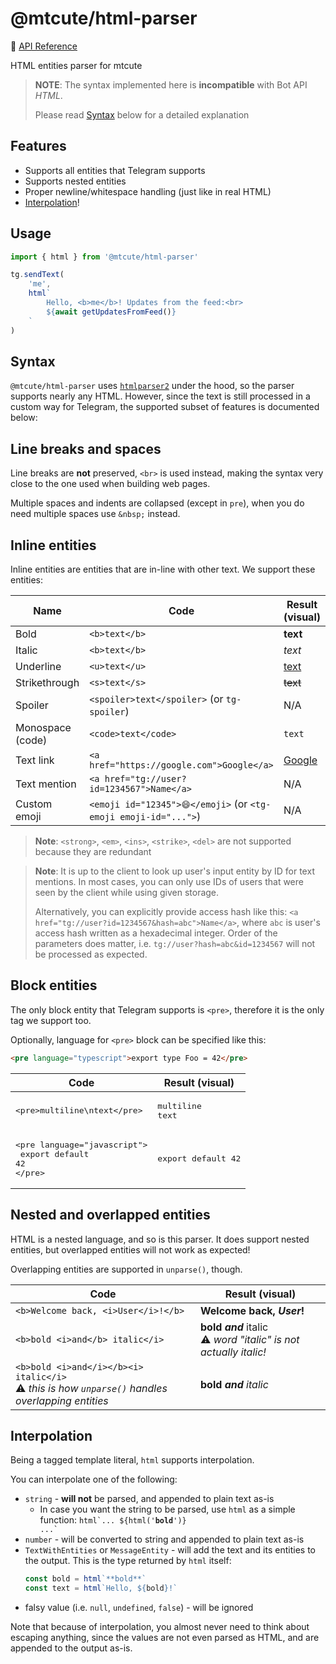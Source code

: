 # @mtcute/html-parser

📖 [API Reference](https://ref.mtcute.dev/modules/_mtcute_html-parser.html)

HTML entities parser for mtcute

> **NOTE**: The syntax implemented here is **incompatible** with Bot API _HTML_.
>
> Please read [Syntax](#syntax) below for a detailed explanation

## Features
- Supports all entities that Telegram supports
- Supports nested entities
- Proper newline/whitespace handling (just like in real HTML)
- [Interpolation](#interpolation)!

## Usage

```ts
import { html } from '@mtcute/html-parser'

tg.sendText(
    'me',
    html`
        Hello, <b>me</b>! Updates from the feed:<br>
        ${await getUpdatesFromFeed()}
    `
)
```

## Syntax

`@mtcute/html-parser` uses [`htmlparser2`](https://www.npmjs.com/package/htmlparser2) under the hood, so the parser
supports nearly any HTML. However, since the text is still processed in a custom way for Telegram, the supported subset
of features is documented below:

## Line breaks and spaces

Line breaks are **not** preserved, `<br>` is used instead,
making the syntax very close to the one used when building web pages.

Multiple spaces and indents are collapsed (except in `pre`), when you do need multiple spaces use `&nbsp;` instead.

## Inline entities

Inline entities are entities that are in-line with other text. We support these entities:

| Name             | Code                                                             | Result (visual)              |
| ---------------- | ---------------------------------------------------------------- | ---------------------------- |
| Bold             | `<b>text</b>`                                                    | **text**                     |
| Italic           | `<b>text</b>`                                                    | _text_                       |
| Underline        | `<u>text</u>`                                                    | <u>text</u>                  |
| Strikethrough    | `<s>text</s>`                                                    | ~~text~~                     |
| Spoiler          | `<spoiler>text</spoiler>` (or `tg-spoiler`)                      | N/A                          |
| Monospace (code) | `<code>text</code>`                                              | `text`                       |
| Text link        | `<a href="https://google.com">Google</a>`                        | [Google](https://google.com) |
| Text mention     | `<a href="tg://user?id=1234567">Name</a>`                        | N/A                          |
| Custom emoji     | `<emoji id="12345">😄</emoji>` (or `<tg-emoji emoji-id="...">`) | N/A                          |

> **Note**: `<strong>`, `<em>`, `<ins>`, `<strike>`, `<del>` are not supported because they are redundant

> **Note**: It is up to the client to look up user's input entity by ID for text mentions.
> In most cases, you can only use IDs of users that were seen by the client while using given storage.
>
> Alternatively, you can explicitly provide access hash like this:
> `<a href="tg://user?id=1234567&hash=abc">Name</a>`, where `abc` is user's access hash
> written as a hexadecimal integer. Order of the parameters does matter, i.e.
> `tg://user?hash=abc&id=1234567` will not be processed as expected.

## Block entities

The only block entity that Telegram supports is `<pre>`, therefore it is the only tag we support too.

Optionally, language for `<pre>` block can be specified like this:

```html
<pre language="typescript">export type Foo = 42</pre>
```

| Code                                                                                | Result (visual)              |
| ----------------------------------------------------------------------------------- | ---------------------------- |
| <pre>&lt;pre&gt;multiline\ntext&lt;/pre&gt;</pre>                                   | <pre>multiline<br>text</pre> |
| <pre>&lt;pre language="javascript"&gt;<br>  export default 42<br>&lt;/pre&gt;</pre> | <pre>export default 42</pre> |

## Nested and overlapped entities

HTML is a nested language, and so is this parser. It does support nested entities, but overlapped entities will not work
as expected!

Overlapping entities are supported in `unparse()`, though.

| Code                                                                                                                | Result (visual)                                                          |
|---------------------------------------------------------------------------------------------------------------------|--------------------------------------------------------------------------|
| `<b>Welcome back, <i>User</i>!</b>`                                                                                 | **Welcome back, _User_!**                                                |
| `<b>bold <i>and</b> italic</i>`                                                                                     | **bold _and_** italic<br>⚠️ <i>word "italic" is not actually italic!</i> |
| `<b>bold <i>and</i></b><i> italic</i>`<br>⚠️ <i>this is how <code>unparse()</code> handles overlapping entities</i> | **bold _and_** _italic_                                                  |

## Interpolation

Being a tagged template literal, `html` supports interpolation.

You can interpolate one of the following:
- `string` - **will not** be parsed, and appended to plain text as-is
  - In case you want the string to be parsed, use `html` as a simple function: <code>html\`... ${html('**bold**')} ...\`</code>
- `number` - will be converted to string and appended to plain text as-is
- `TextWithEntities` or `MessageEntity` - will add the text and its entities to the output. This is the type returned by `html` itself:
  ```ts
  const bold = html`**bold**`
  const text = html`Hello, ${bold}!`
  ```
- falsy value (i.e. `null`, `undefined`, `false`) - will be ignored

Note that because of interpolation, you almost never need to think about escaping anything,
since the values are not even parsed as HTML, and are appended to the output as-is.

